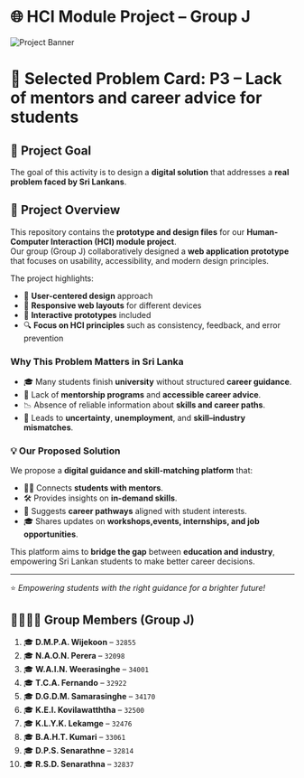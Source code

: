 # 🌐 HCI Module Project – Group J  

![Project Banner](https://placehold.co/1200x300/2e026d/FFFFFF?text=HCI+Project+-+Group+J)

# 📝 Selected Problem Card: **P3 – Lack of mentors and career advice for students** 
 
## 🎯 Project Goal  

The goal of this activity is to design a **digital solution** that addresses a **real problem faced by Sri Lankans**. 
<br>

## 📖 Project Overview  
This repository contains the **prototype and design files** for our **Human-Computer Interaction (HCI) module project**.  
Our group (Group J) collaboratively designed a **web application prototype** that focuses on usability, accessibility, and modern design principles.  

The project highlights:  
- 🎨 **User-centered design** approach  
- 📱 **Responsive web layouts** for different devices  
- 🧩 **Interactive prototypes** included  
- 🔍 **Focus on HCI principles** such as consistency, feedback, and error prevention
  
### Why This Problem Matters in Sri Lanka  
- 🎓 Many students finish **university** without structured **career guidance**.  
- 🧭 Lack of **mentorship programs** and **accessible career advice**.  
- 📉 Absence of reliable information about **skills and career paths**.  
- 🤔 Leads to **uncertainty**, **unemployment**, and **skill–industry mismatches**.  

### 💡 Our Proposed Solution  
We propose a **digital guidance and skill-matching platform** that:  
- 👩‍🏫 Connects **students with mentors**.  
- 🛠️ Provides insights on **in-demand skills**.  
- 🎯 Suggests **career pathways** aligned with student interests.  
- 🎓 Shares updates on **workshops,events, internships, and job opportunities**.  

This platform aims to **bridge the gap** between **education and industry**, empowering Sri Lankan students to make better career decisions.  

---

⭐ *Empowering students with the right guidance for a brighter future!* 

## 👨‍👩‍👧‍👦 Group Members (Group J)

1. 🎓 **D.M.P.A. Wijekoon** – `32855`  
2. 🎓 **N.A.O.N. Perera** – `32098`  
3. 🎓 **W.A.I.N. Weerasinghe** – `34001`  
4. 🎓 **T.C.A. Fernando** – `32922`  
5. 🎓 **D.G.D.M. Samarasinghe** – `34170`  
6. 🎓 **K.E.I. Kovilawatththa** – `32500`  
7. 🎓 **K.L.Y.K. Lekamge** – `32476`  
8. 🎓 **B.A.H.T. Kumari** – `33061`  
9. 🎓 **D.P.S. Senarathne** – `32814`  
10. 🎓 **R.S.D. Senarathna** – `32837`
